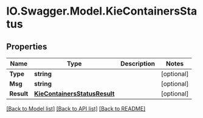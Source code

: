 # IO.Swagger.Model.KieContainersStatus
## Properties

Name | Type | Description | Notes
------------ | ------------- | ------------- | -------------
**Type** | **string** |  | [optional] 
**Msg** | **string** |  | [optional] 
**Result** | [**KieContainersStatusResult**](KieContainersStatusResult.md) |  | [optional] 

[[Back to Model list]](../README.md#documentation-for-models) [[Back to API list]](../README.md#documentation-for-api-endpoints) [[Back to README]](../README.md)


